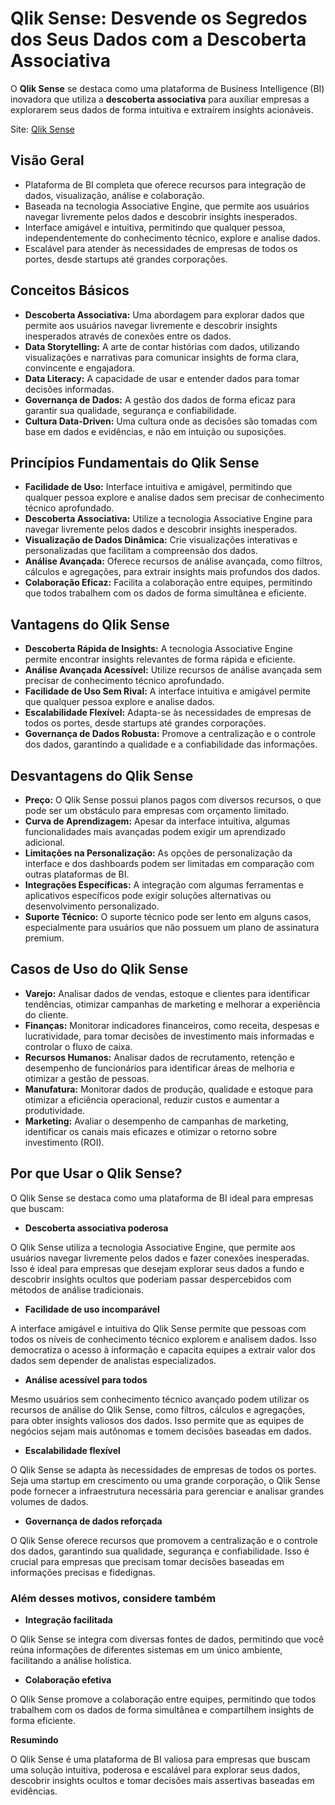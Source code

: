 # Qlik Sense: Desvende os Segredos dos Seus Dados com a Descoberta Associativa

O **Qlik Sense** se destaca como uma plataforma de Business Intelligence (BI) inovadora que utiliza a **descoberta associativa** para auxiliar empresas a explorarem seus dados de forma intuitiva e extraírem insights acionáveis.

Site: [Qlik Sense](https://www.qlik.com/pt-br)

## **Visão Geral**

* Plataforma de BI completa que oferece recursos para integração de dados, visualização, análise e colaboração.
* Baseada na tecnologia Associative Engine, que permite aos usuários navegar livremente pelos dados e descobrir insights inesperados.
* Interface amigável e intuitiva, permitindo que qualquer pessoa, independentemente do conhecimento técnico, explore e analise dados.
* Escalável para atender às necessidades de empresas de todos os portes, desde startups até grandes corporações.

## **Conceitos Básicos**

* **Descoberta Associativa:** Uma abordagem para explorar dados que permite aos usuários navegar livremente e descobrir insights inesperados através de conexões entre os dados.
* **Data Storytelling:** A arte de contar histórias com dados, utilizando visualizações e narrativas para comunicar insights de forma clara, convincente e engajadora.
* **Data Literacy:** A capacidade de usar e entender dados para tomar decisões informadas.
* **Governança de Dados:** A gestão dos dados de forma eficaz para garantir sua qualidade, segurança e confiabilidade.
* **Cultura Data-Driven:** Uma cultura onde as decisões são tomadas com base em dados e evidências, e não em intuição ou suposições.

## **Princípios Fundamentais do Qlik Sense**

* **Facilidade de Uso:** Interface intuitiva e amigável, permitindo que qualquer pessoa explore e analise dados sem precisar de conhecimento técnico aprofundado.
* **Descoberta Associativa:** Utilize a tecnologia Associative Engine para navegar livremente pelos dados e descobrir insights inesperados.
* **Visualização de Dados Dinâmica:** Crie visualizações interativas e personalizadas que facilitam a compreensão dos dados.
* **Análise Avançada:** Oferece recursos de análise avançada, como filtros, cálculos e agregações, para extrair insights mais profundos dos dados.
* **Colaboração Eficaz:** Facilita a colaboração entre equipes, permitindo que todos trabalhem com os dados de forma simultânea e eficiente.

## **Vantagens do Qlik Sense**

* **Descoberta Rápida de Insights:** A tecnologia Associative Engine permite encontrar insights relevantes de forma rápida e eficiente.
* **Análise Avançada Acessível:** Utilize recursos de análise avançada sem precisar de conhecimento técnico aprofundado.
* **Facilidade de Uso Sem Rival:** A interface intuitiva e amigável permite que qualquer pessoa explore e analise dados.
* **Escalabilidade Flexível:** Adapta-se às necessidades de empresas de todos os portes, desde startups até grandes corporações.
* **Governança de Dados Robusta:** Promove a centralização e o controle dos dados, garantindo a qualidade e a confiabilidade das informações.

## **Desvantagens do Qlik Sense**

* **Preço:** O Qlik Sense possui planos pagos com diversos recursos, o que pode ser um obstáculo para empresas com orçamento limitado.
* **Curva de Aprendizagem:** Apesar da interface intuitiva, algumas funcionalidades mais avançadas podem exigir um aprendizado adicional.
* **Limitações na Personalização:** As opções de personalização da interface e dos dashboards podem ser limitadas em comparação com outras plataformas de BI.
* **Integrações Específicas:** A integração com algumas ferramentas e aplicativos específicos pode exigir soluções alternativas ou desenvolvimento personalizado.
* **Suporte Técnico:** O suporte técnico pode ser lento em alguns casos, especialmente para usuários que não possuem um plano de assinatura premium.

## **Casos de Uso do Qlik Sense**

* **Varejo:** Analisar dados de vendas, estoque e clientes para identificar tendências, otimizar campanhas de marketing e melhorar a experiência do cliente.
* **Finanças:** Monitorar indicadores financeiros, como receita, despesas e lucratividade, para tomar decisões de investimento mais informadas e controlar o fluxo de caixa.
* **Recursos Humanos:** Analisar dados de recrutamento, retenção e desempenho de funcionários para identificar áreas de melhoria e otimizar a gestão de pessoas.
* **Manufatura:** Monitorar dados de produção, qualidade e estoque para otimizar a eficiência operacional, reduzir custos e aumentar a produtividade.
* **Marketing:** Avaliar o desempenho de campanhas de marketing, identificar os canais mais eficazes e otimizar o retorno sobre investimento (ROI).

## **Por que Usar o Qlik Sense?**

O Qlik Sense se destaca como uma plataforma de BI ideal para empresas que buscam:

* **Descoberta associativa poderosa**  

O Qlik Sense utiliza a tecnologia Associative Engine, que permite aos usuários navegar livremente pelos dados e fazer conexões inesperadas. Isso é ideal para empresas que desejam explorar seus dados a fundo e descobrir insights ocultos que poderiam passar despercebidos com métodos de análise tradicionais.

* **Facilidade de uso incomparável**  

A interface amigável e intuitiva do Qlik Sense permite que pessoas com todos os níveis de conhecimento técnico explorem e analisem dados. Isso democratiza o acesso à informação e capacita equipes a extrair valor dos dados sem depender de analistas especializados.

* **Análise acessível para todos**  

Mesmo usuários sem conhecimento técnico avançado podem utilizar os recursos de análise do Qlik Sense, como filtros, cálculos e agregações, para obter insights valiosos dos dados. Isso permite que as equipes de negócios sejam mais autônomas e tomem decisões baseadas em dados.

* **Escalabilidade flexível**  

O Qlik Sense se adapta às necessidades de empresas de todos os portes. Seja uma startup em crescimento ou uma grande corporação, o Qlik Sense pode fornecer a infraestrutura necessária para gerenciar e analisar grandes volumes de dados. 

* **Governança de dados reforçada**  

O Qlik Sense oferece recursos que promovem a centralização e o controle dos dados, garantindo sua qualidade, segurança e confiabilidade. Isso é crucial para empresas que precisam tomar decisões baseadas em informações precisas e fidedignas.

### **Além desses motivos, considere também**

* **Integração facilitada** 

O Qlik Sense se integra com diversas fontes de dados, permitindo que você reúna informações de diferentes sistemas em um único ambiente, facilitando a análise holística.

* **Colaboração efetiva** 

O Qlik Sense promove a colaboração entre equipes, permitindo que todos trabalhem com os dados de forma simultânea e compartilhem insights de forma eficiente.

**Resumindo** 

O Qlik Sense é uma plataforma de BI valiosa para empresas que buscam uma solução intuitiva, poderosa e escalável para explorar seus dados, descobrir insights ocultos e tomar decisões mais assertivas baseadas em evidências.